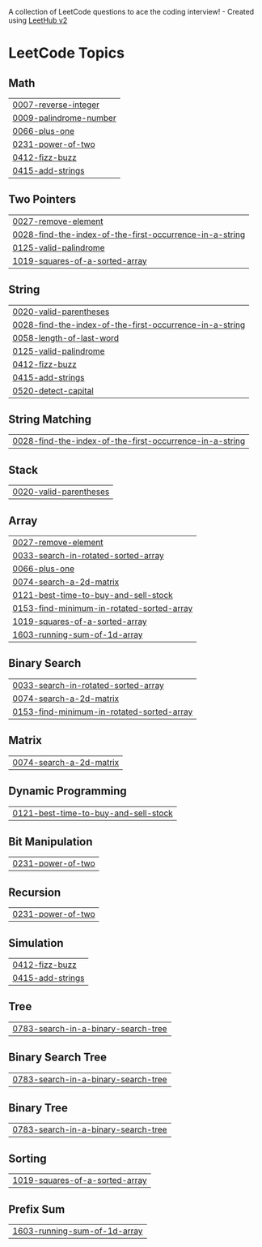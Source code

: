 A collection of LeetCode questions to ace the coding interview! - Created using [LeetHub v2](https://github.com/arunbhardwaj/LeetHub-2.0)
<!---LeetCode Topics Start-->
# LeetCode Topics
## Math
|  |
| ------- |
| [0007-reverse-integer](https://github.com/sivajisivakumar/Leetcode/tree/master/0007-reverse-integer) |
| [0009-palindrome-number](https://github.com/sivajisivakumar/Leetcode/tree/master/0009-palindrome-number) |
| [0066-plus-one](https://github.com/sivajisivakumar/Leetcode/tree/master/0066-plus-one) |
| [0231-power-of-two](https://github.com/sivajisivakumar/Leetcode/tree/master/0231-power-of-two) |
| [0412-fizz-buzz](https://github.com/sivajisivakumar/Leetcode/tree/master/0412-fizz-buzz) |
| [0415-add-strings](https://github.com/sivajisivakumar/Leetcode/tree/master/0415-add-strings) |
## Two Pointers
|  |
| ------- |
| [0027-remove-element](https://github.com/sivajisivakumar/Leetcode/tree/master/0027-remove-element) |
| [0028-find-the-index-of-the-first-occurrence-in-a-string](https://github.com/sivajisivakumar/Leetcode/tree/master/0028-find-the-index-of-the-first-occurrence-in-a-string) |
| [0125-valid-palindrome](https://github.com/sivajisivakumar/Leetcode/tree/master/0125-valid-palindrome) |
| [1019-squares-of-a-sorted-array](https://github.com/sivajisivakumar/Leetcode/tree/master/1019-squares-of-a-sorted-array) |
## String
|  |
| ------- |
| [0020-valid-parentheses](https://github.com/sivajisivakumar/Leetcode/tree/master/0020-valid-parentheses) |
| [0028-find-the-index-of-the-first-occurrence-in-a-string](https://github.com/sivajisivakumar/Leetcode/tree/master/0028-find-the-index-of-the-first-occurrence-in-a-string) |
| [0058-length-of-last-word](https://github.com/sivajisivakumar/Leetcode/tree/master/0058-length-of-last-word) |
| [0125-valid-palindrome](https://github.com/sivajisivakumar/Leetcode/tree/master/0125-valid-palindrome) |
| [0412-fizz-buzz](https://github.com/sivajisivakumar/Leetcode/tree/master/0412-fizz-buzz) |
| [0415-add-strings](https://github.com/sivajisivakumar/Leetcode/tree/master/0415-add-strings) |
| [0520-detect-capital](https://github.com/sivajisivakumar/Leetcode/tree/master/0520-detect-capital) |
## String Matching
|  |
| ------- |
| [0028-find-the-index-of-the-first-occurrence-in-a-string](https://github.com/sivajisivakumar/Leetcode/tree/master/0028-find-the-index-of-the-first-occurrence-in-a-string) |
## Stack
|  |
| ------- |
| [0020-valid-parentheses](https://github.com/sivajisivakumar/Leetcode/tree/master/0020-valid-parentheses) |
## Array
|  |
| ------- |
| [0027-remove-element](https://github.com/sivajisivakumar/Leetcode/tree/master/0027-remove-element) |
| [0033-search-in-rotated-sorted-array](https://github.com/sivajisivakumar/Leetcode/tree/master/0033-search-in-rotated-sorted-array) |
| [0066-plus-one](https://github.com/sivajisivakumar/Leetcode/tree/master/0066-plus-one) |
| [0074-search-a-2d-matrix](https://github.com/sivajisivakumar/Leetcode/tree/master/0074-search-a-2d-matrix) |
| [0121-best-time-to-buy-and-sell-stock](https://github.com/sivajisivakumar/Leetcode/tree/master/0121-best-time-to-buy-and-sell-stock) |
| [0153-find-minimum-in-rotated-sorted-array](https://github.com/sivajisivakumar/Leetcode/tree/master/0153-find-minimum-in-rotated-sorted-array) |
| [1019-squares-of-a-sorted-array](https://github.com/sivajisivakumar/Leetcode/tree/master/1019-squares-of-a-sorted-array) |
| [1603-running-sum-of-1d-array](https://github.com/sivajisivakumar/Leetcode/tree/master/1603-running-sum-of-1d-array) |
## Binary Search
|  |
| ------- |
| [0033-search-in-rotated-sorted-array](https://github.com/sivajisivakumar/Leetcode/tree/master/0033-search-in-rotated-sorted-array) |
| [0074-search-a-2d-matrix](https://github.com/sivajisivakumar/Leetcode/tree/master/0074-search-a-2d-matrix) |
| [0153-find-minimum-in-rotated-sorted-array](https://github.com/sivajisivakumar/Leetcode/tree/master/0153-find-minimum-in-rotated-sorted-array) |
## Matrix
|  |
| ------- |
| [0074-search-a-2d-matrix](https://github.com/sivajisivakumar/Leetcode/tree/master/0074-search-a-2d-matrix) |
## Dynamic Programming
|  |
| ------- |
| [0121-best-time-to-buy-and-sell-stock](https://github.com/sivajisivakumar/Leetcode/tree/master/0121-best-time-to-buy-and-sell-stock) |
## Bit Manipulation
|  |
| ------- |
| [0231-power-of-two](https://github.com/sivajisivakumar/Leetcode/tree/master/0231-power-of-two) |
## Recursion
|  |
| ------- |
| [0231-power-of-two](https://github.com/sivajisivakumar/Leetcode/tree/master/0231-power-of-two) |
## Simulation
|  |
| ------- |
| [0412-fizz-buzz](https://github.com/sivajisivakumar/Leetcode/tree/master/0412-fizz-buzz) |
| [0415-add-strings](https://github.com/sivajisivakumar/Leetcode/tree/master/0415-add-strings) |
## Tree
|  |
| ------- |
| [0783-search-in-a-binary-search-tree](https://github.com/sivajisivakumar/Leetcode/tree/master/0783-search-in-a-binary-search-tree) |
## Binary Search Tree
|  |
| ------- |
| [0783-search-in-a-binary-search-tree](https://github.com/sivajisivakumar/Leetcode/tree/master/0783-search-in-a-binary-search-tree) |
## Binary Tree
|  |
| ------- |
| [0783-search-in-a-binary-search-tree](https://github.com/sivajisivakumar/Leetcode/tree/master/0783-search-in-a-binary-search-tree) |
## Sorting
|  |
| ------- |
| [1019-squares-of-a-sorted-array](https://github.com/sivajisivakumar/Leetcode/tree/master/1019-squares-of-a-sorted-array) |
## Prefix Sum
|  |
| ------- |
| [1603-running-sum-of-1d-array](https://github.com/sivajisivakumar/Leetcode/tree/master/1603-running-sum-of-1d-array) |
<!---LeetCode Topics End-->
